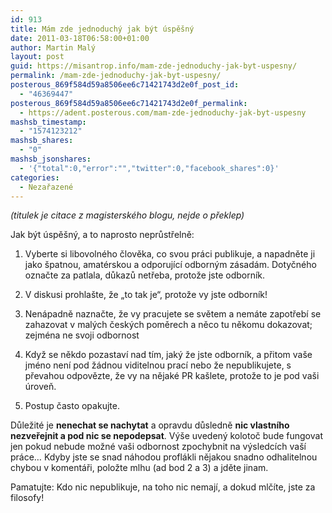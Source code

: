 ```yaml
---
id: 913
title: Mám zde jednoduchý jak být úspěšný
date: 2011-03-18T06:58:00+01:00
author: Martin Malý
layout: post
guid: https://misantrop.info/mam-zde-jednoduchy-jak-byt-uspesny/
permalink: /mam-zde-jednoduchy-jak-byt-uspesny/
posterous_869f584d59a8506ee6c71421743d2e0f_post_id:
  - "46369447"
posterous_869f584d59a8506ee6c71421743d2e0f_permalink:
  - https://adent.posterous.com/mam-zde-jednoduchy-jak-byt-uspesny
mashsb_timestamp:
  - "1574123212"
mashsb_shares:
  - "0"
mashsb_jsonshares:
  - '{"total":0,"error":"","twitter":0,"facebook_shares":0}'
categories:
  - Nezařazené
---
```

_(titulek je citace z magistersk&eacute;ho blogu, nejde o překlep)_

Jak b&yacute;t &uacute;spě&scaron;n&yacute;, a to naprosto neprůstřelně:

1. Vyberte si libovoln&eacute;ho člověka, co svou pr&aacute;ci publikuje, a napadněte ji jako &scaron;patnou, amat&eacute;rskou a odporuj&iacute;c&iacute; odborn&yacute;m z&aacute;sad&aacute;m. Dotyčn&eacute;ho označte za patlala, důkazů netřeba, protože jste odborn&iacute;k.

2. V diskusi prohla&scaron;te, že &#8222;to tak je&#8220;, protože vy jste odborn&iacute;k!

3. Nen&aacute;padně naznačte, že vy pracujete se světem a nem&aacute;te zapotřeb&iacute; se zahazovat v mal&yacute;ch česk&yacute;ch poměrech a něco tu někomu dokazovat; zejm&eacute;na ne svoji odbornost

4. Když se někdo pozastav&iacute; nad t&iacute;m, jak&yacute; že jste odborn&iacute;k, a přitom va&scaron;e jm&eacute;no nen&iacute; pod ž&aacute;dnou viditelnou prac&iacute; nebo že nepublikujete, s převahou odpovězte, že vy na nějak&eacute; PR ka&scaron;lete, protože to je pod va&scaron;i &uacute;roveň.

5. Postup často opakujte.

Důležit&eacute; je **nenechat se nachytat** a opravdu důsledně **nic vlastn&iacute;ho nezveřejnit a pod nic se nepodepsat**. V&yacute;&scaron;e uveden&yacute; kolotoč bude fungovat jen pokud nebude možn&eacute; va&scaron;i odbornost zpochybnit na v&yacute;sledc&iacute;ch va&scaron;&iacute; pr&aacute;ce&#8230; Kdyby jste se snad n&aacute;hodou profl&aacute;kli nějakou snadno odhalitelnou chybou v koment&aacute;ři, položte mlhu (ad bod 2 a 3) a jděte jinam.

Pamatujte: Kdo nic nepublikuje, na toho nic nemaj&iacute;, a dokud mlč&iacute;te, jste za filosofy!

&nbsp;